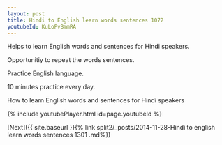 ```yaml
---
layout: post
title: Hindi to English learn words sentences 1072 
youtubeId: KuLoPvBmmRA
---
```

 
 
Helps to learn English words and sentences for Hindi speakers.

Opportunitiy to repeat the words sentences. 

Practice English language. 
 
10 minutes practice every day. 
 
How to learn English words and sentences for Hindi speakers 
 
{% include youtubePlayer.html id=page.youtubeId %}
 
 
[Next]({{ site.baseurl }}{% link  split2/_posts/2014-11-28-Hindi to english learn words sentences 1301 .md%})
 
